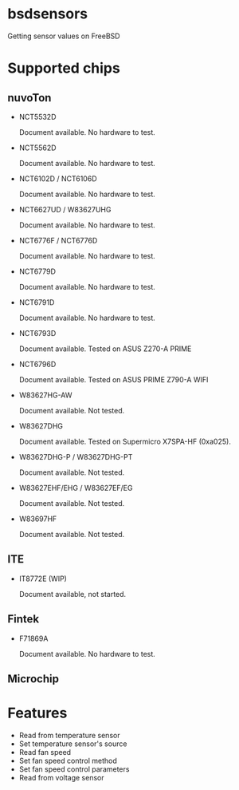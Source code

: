 # bsdsensors

Getting sensor values on FreeBSD

# Supported chips

## nuvoTon

* NCT5532D

    Document available.
    No hardware to test.

* NCT5562D

    Document available.
    No hardware to test.

* NCT6102D / NCT6106D

    Document available.
    No hardware to test.

* NCT6627UD / W83627UHG

    Document available.
    No hardware to test.

* NCT6776F / NCT6776D

    Document available.
    No hardware to test.

* NCT6779D

    Document available.
    No hardware to test.

* NCT6791D

    Document available.
    No hardware to test.

* NCT6793D

    Document available.
    Tested on ASUS Z270-A PRIME

* NCT6796D

    Document available.
    Tested on ASUS PRIME Z790-A WIFI

* W83627HG-AW

    Document available.
    Not tested.

* W83627DHG

    Document available.
    Tested on Supermicro X7SPA-HF (0xa025).

* W83627DHG-P / W83627DHG-PT

    Document available.
    Not tested.

* W83627EHF/EHG / W83627EF/EG

    Document available.
    Not tested.

* W83697HF

    Document available.
    Not tested.

## ITE

* IT8772E (WIP)

    Document available, not started.

## Fintek

* F71869A

    Document available.
    No hardware to test.

## Microchip

# Features

* Read from temperature sensor
* Set temperature sensor's source
* Read fan speed
* Set fan speed control method
* Set fan speed control parameters
* Read from voltage sensor
